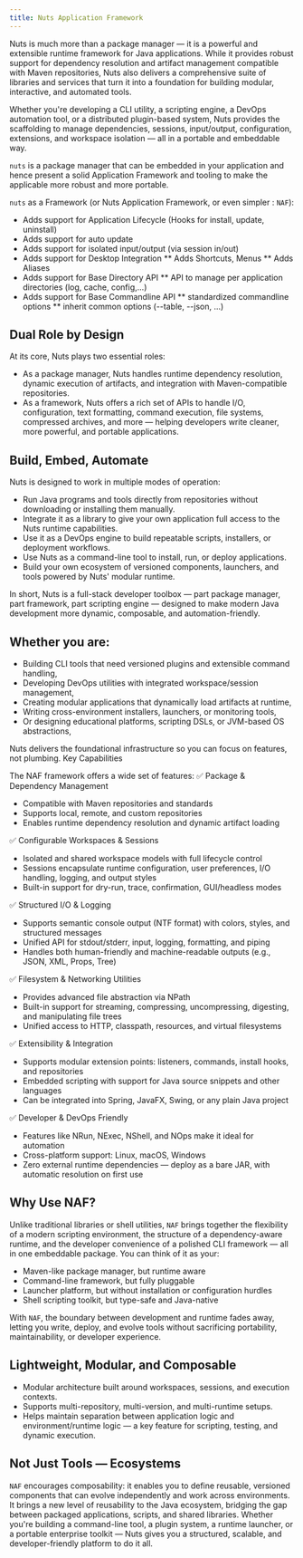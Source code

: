 ```yaml
---
title: Nuts Application Framework
---
```


Nuts is much more than a package manager — it is a powerful and extensible runtime framework for Java applications. While it provides robust support for dependency resolution and artifact management compatible with Maven repositories, Nuts also delivers a comprehensive suite of libraries and services that turn it into a foundation for building modular, interactive, and automated tools.

Whether you're developing a CLI utility, a scripting engine, a DevOps automation tool, or a distributed plugin-based system, Nuts provides the scaffolding to manage dependencies, sessions, input/output, configuration, extensions, and workspace isolation — all in a portable and embeddable way.


`nuts` is a package manager that can be embedded in your application and hence present a solid Application Framework and tooling to make the applicable more robust and more portable.

`nuts` as a Framework (or Nuts Application Framework, or even simpler : `NAF`):
* Adds support for Application Lifecycle (Hooks for install, update, uninstall)
* Adds support for auto update
* Adds support for isolated input/output (via session in/out)
* Adds support for Desktop Integration
  ** Adds Shortcuts, Menus
  ** Adds Aliases
* Adds support for Base Directory API
  ** API to manage per application directories (log, cache, config,...)
* Adds support for Base Commandline API
  ** standardized commandline options
  ** inherit common options (--table, --json, ...)


## Dual Role by Design
At its core, Nuts plays two essential roles:
- As a package manager, Nuts handles runtime dependency resolution, dynamic execution of artifacts, and integration with Maven-compatible repositories.
- As a framework, Nuts offers a rich set of APIs to handle I/O, configuration, text formatting, command execution, file systems, compressed archives, and more — helping developers write cleaner, more powerful, and portable applications.

## Build, Embed, Automate

Nuts is designed to work in multiple modes of operation:
- Run Java programs and tools directly from repositories without downloading or installing them manually.
- Integrate it as a library to give your own application full access to the Nuts runtime capabilities.
- Use it as a DevOps engine to build repeatable scripts, installers, or deployment workflows.
- Use Nuts as a command-line tool to install, run, or deploy applications.
- Build your own ecosystem of versioned components, launchers, and tools powered by Nuts' modular runtime.

In short, Nuts is a full-stack developer toolbox — part package manager, part framework, part scripting engine — designed to make modern Java development more dynamic, composable, and automation-friendly.



## Whether you are:

- Building CLI tools that need versioned plugins and extensible command handling,
- Developing DevOps utilities with integrated workspace/session management,
- Creating modular applications that dynamically load artifacts at runtime,
- Writing cross-environment installers, launchers, or monitoring tools,
- Or designing educational platforms, scripting DSLs, or JVM-based OS abstractions,

Nuts delivers the foundational infrastructure so you can focus on features, not plumbing.
Key Capabilities

The NAF framework offers a wide set of features:
✅ Package & Dependency Management

- Compatible with Maven repositories and standards
- Supports local, remote, and custom repositories
- Enables runtime dependency resolution and dynamic artifact loading

✅ Configurable Workspaces & Sessions

- Isolated and shared workspace models with full lifecycle control
- Sessions encapsulate runtime configuration, user preferences, I/O handling, logging, and output styles
- Built-in support for dry-run, trace, confirmation, GUI/headless modes

✅ Structured I/O & Logging

- Supports semantic console output (NTF format) with colors, styles, and structured messages
- Unified API for stdout/stderr, input, logging, formatting, and piping
- Handles both human-friendly and machine-readable outputs (e.g., JSON, XML, Props, Tree)

✅ Filesystem & Networking Utilities

- Provides advanced file abstraction via NPath
- Built-in support for streaming, compressing, uncompressing, digesting, and manipulating file trees
- Unified access to HTTP, classpath, resources, and virtual filesystems

✅ Extensibility & Integration

- Supports modular extension points: listeners, commands, install hooks, and repositories
- Embedded scripting with support for Java source snippets and other languages
- Can be integrated into Spring, JavaFX, Swing, or any plain Java project

✅ Developer & DevOps Friendly

- Features like NRun, NExec, NShell, and NOps make it ideal for automation
- Cross-platform support: Linux, macOS, Windows
- Zero external runtime dependencies — deploy as a bare JAR, with automatic resolution on first use

## Why Use NAF?

Unlike traditional libraries or shell utilities, `NAF` brings together the flexibility of a modern scripting environment, the structure of a dependency-aware runtime, and the developer convenience of a polished CLI framework — all in one embeddable package. You can think of it as your:

- Maven-like package manager, but runtime aware
- Command-line framework, but fully pluggable
- Launcher platform, but without installation or configuration hurdles
- Shell scripting toolkit, but type-safe and Java-native

With `NAF`, the boundary between development and runtime fades away, letting you write, deploy, and evolve tools without sacrificing portability, maintainability, or developer experience.

## Lightweight, Modular, and Composable
- Modular architecture built around workspaces, sessions, and execution contexts.
- Supports multi-repository, multi-version, and multi-runtime setups.
- Helps maintain separation between application logic and environment/runtime logic — a key feature for scripting, testing, and dynamic execution.

## Not Just Tools — Ecosystems

`NAF` encourages composability: it enables you to define reusable, versioned components that can evolve independently and work across environments. It brings a new level of reusability to the Java ecosystem, bridging the gap between packaged applications, scripts, and shared libraries.
Whether you're building a command-line tool, a plugin system, a runtime launcher, or a portable enterprise toolkit — Nuts gives you a structured, scalable, and developer-friendly platform to do it all.

